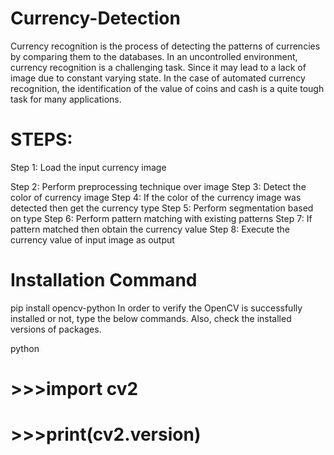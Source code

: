 # Currency-Detection
Currency recognition is the process of detecting the patterns of currencies by comparing them to the databases. In an uncontrolled environment, currency recognition is a challenging task. Since it may lead to a lack of image due to constant varying state. In the case of automated currency recognition, the identification of the value of coins and cash is a quite tough task for many applications.

# STEPS: 

 Step 1: Load the input currency image
 
 Step 2: Perform preprocessing technique over image
 Step 3: Detect the color of currency image
 Step 4: If the color of the currency image was detected then get the currency type
 Step 5: Perform segmentation based on type
 Step 6: Perform pattern matching with existing patterns
 Step 7: If pattern matched then obtain the currency value
 Step 8: Execute the currency value of input image as output


# Installation Command

pip install opencv-python
In order to verify the OpenCV is successfully installed or not, type the below commands. Also, check the installed versions of packages.

python

# >>>import cv2

# >>>print(cv2.__version__)
